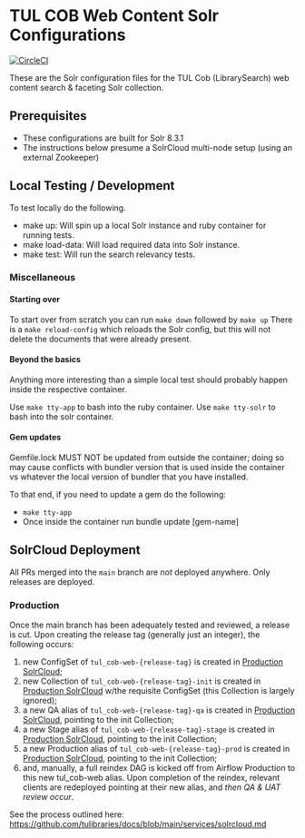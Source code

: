 # TUL COB Web Content Solr Configurations
[![CircleCI](https://circleci.com/gh/tulibraries/tul_cob-web-solr.svg?style=svg)](https://circleci.com/gh/tulibraries/tul_cob-web-solr)

These are the Solr configuration files for the TUL Cob (LibrarySearch) web content search & faceting Solr collection.

## Prerequisites

- These configurations are built for Solr 8.3.1
- The instructions below presume a SolrCloud multi-node setup (using an external Zookeeper)

## Local Testing / Development

To test locally do the following.

* make up: Will spin up a local Solr instance and ruby container for running tests.
* make load-data: Will load required data into Solr instance.
* make test: Will run the search relevancy tests.

### Miscellaneous
#### Starting over
To start over from scratch you can run `make down` followed by `make up`
There is a `make reload-config` which reloads the Solr config, but this will not delete the documents that were already present.

#### Beyond the basics
Anything more interesting than a simple local test should probably happen inside the respective container.

Use `make tty-app` to bash into the ruby container.
Use `make tty-solr` to bash into the solr container.

#### Gem updates
Gemfile.lock MUST NOT be updated from outside the container; doing so may cause conflicts with bundler version that is used inside the container vs whatever the local version of bundler that you have installed.

To that end, if you need to update a gem do the following:

* `make tty-app`
* Once inside the container run bundle update [gem-name]

## SolrCloud Deployment

All PRs merged into the `main` branch are _not_ deployed anywhere. Only releases are deployed.

### Production

Once the main branch has been adequately tested and reviewed, a release is cut. Upon creating the release tag (generally just an integer), the following occurs:
1. new ConfigSet of `tul_cob-web-{release-tag}` is created in [Production SolrCloud](https://solrcloud.tul-infra.page);
2. new Collection of `tul_cob-web-{release-tag}-init` is created in [Production SolrCloud](https://solrcloud.tul-infra.page) w/the requisite ConfigSet (this Collection is largely ignored);
3. a new QA alias of `tul_cob-web-{release-tag}-qa` is created in [Production SolrCloud](https://solrcloud.tul-infra.page), pointing to the init Collection;
3. a new Stage alias of `tul_cob-web-{release-tag}-stage` is created in [Production SolrCloud](https://solrcloud.tul-infra.page), pointing to the init Collection;
3. a new Production alias of `tul_cob-web-{release-tag}-prod` is created in [Production SolrCloud](https://solrcloud.tul-infra.page), pointing to the init Collection;
4. and, manually, a full reindex DAG is kicked off from Airflow Production to this new tul_cob-web alias. Upon completion of the reindex, relevant clients are redeployed pointing at their new alias, and *then QA & UAT review occur*.

See the process outlined here: https://github.com/tulibraries/docs/blob/main/services/solrcloud.md
